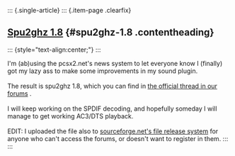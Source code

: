 ::: {.single-article}
::: {.item-page .clearfix}
## [Spu2ghz 1.8](/128-spu2ghz-1-8.html) {#spu2ghz-1.8 .contentheading}

::: {style="text-align:center;"}
:::

I\'m (ab)using the pcsx2.net\'s news system to let everyone know I
(finally) got my lazy ass to make some improvements in my sound plugin.\
\
The result is spu2ghz 1.8, which you can find in [the official thread in
our forums](http://forums.pcsx2.net/thread-2352.html) .\
\
I will keep working on the SPDIF decoding, and hopefully someday I will
manage to get working AC3/DTS playback.\
\
EDIT: I uploaded the file also to [sourceforge.net\'s file release
system](http://sourceforge.net/project/showfiles.php?group_id=87426) for
anyone who can\'t access the forums, or doesn\'t want to register in
them.
:::
:::
